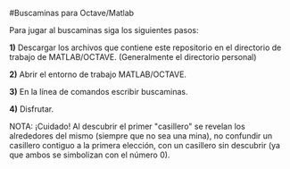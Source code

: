 #Buscaminas para Octave/Matlab

Para jugar al buscaminas siga los siguientes pasos:

**1)** Descargar los archivos que contiene este repositorio en el directorio de trabajo de MATLAB/OCTAVE. (Generalmente el directorio personal)

**2)** Abrir el entorno de trabajo MATLAB/OCTAVE.

**3)** En la línea de comandos escribir buscaminas.

**4)** Disfrutar.

NOTA: ¡Cuidado! Al descubrir el primer "casillero" se revelan los alrededores del mismo (siempre que no sea una mina), no confundir un casillero contiguo a la primera elección, con un casillero sin descubrir (ya que ambos se simbolizan con el número 0).
